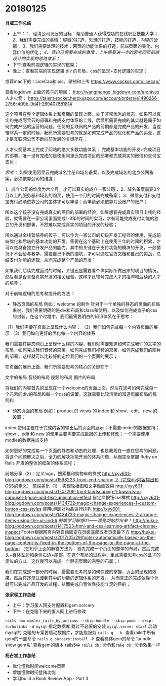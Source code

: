 # 20180125

**肖威工作总结**
- 上午：
1、理清公司发展的目标：帮助普通人获得成功的在线职业技能大学；
2、我们需要完成的事情：容器的打造，思想的打造，技能的打造，内容的营销；
3、我们需要处理的技术：网页的功能体系的打造，前端页面的美化，内容价值的优化；
*4、我自己需要完成的事情：上午需要进一步的思考网页前端设计的实现的思路体系；*
- 下午:查看前端逻辑的实现的框架；
- 晚上：查看前端的实现逻辑 div 的布局，css的呈现+支付逻辑的实现；

推荐mac下的：LiceCap和ipic，录制和上传
https://www.cockos.com/licecap/

查看logdown 上面的孩子的项目：
http://wangmengqi.logdown.com/archives
人才火箭：
https://talent-rocket.herokuapp.com/account/orders/e1490266-2756-409b-9d41-269407881814

这个项目在整个逻辑体系上和页面的呈现上面，处于非常优秀的状态，如果可以真实的完成阿里云的部署和完成支付体系的上线，后续所需要完成的其实就是属于如何完成产品的运营的问题，任何的互联网的产品的前期都是完成产品的开发，当逻辑体系一定的时候，起码所需要思考的就是如何完成产品的优化和产品的运营，这才是互联网公司不断向前发展的关键所在；

人才火箭基本上完成了网站的绝大多数功能体系；
完成基本功能的开发+完成项目的部署，唯一没有完成的是使用阿里云完成项目的部署和完成真实的微信和支付宝支付；

*思考：*
如果使用阿里云完成域名注册和域名备案，以及完成域名的北京公网备案，必须依靠公司的维度；

1、成立公司的维度为六个月，才可以真实的成立一家公司；
2、域名备案需要3个月以上的服务器和域名的购买，使用一个月的时间完成备案；
3、微信支付和支付宝支付必须依靠公司的主体才可以申请；而申请必须依靠对公账户的账户；

所以这个孩子没有完成真实的项目的部署的经验，如果想要完成真实项目上线的经验，就需要在一家公司里面完成1-3年的时间的实习，才有可能完成支付功能的独立的开发和部署，不然难以完成真实的项目的开发的经验；

所以通过全栈营培养的孩子，可以作为一家公司的初级开发工程师的使用，完成前端优化和后端的基本功能的开发，需要在这个基础上在使用三年的时间的积累，才可以绝具备独立开发产品的能力，其中的关键在于支付功能的模块的开发，一般情况下不会给与教学，需要自己不断的踏坑，才可以通过官方文档和自己的实战，总结支付功能的逻辑，从而完成整个产品的开发；

如果我们后续完成面试的时候，关键还是需要看个体实际所做出来的项目的情况，然后看是否具备真实开发的相关经验，这样才比较号完成人才的招聘和后续的人才的培养；

对于前端逻辑的思考和提升的方法：
- 静态页面的布局 例如：welcome 的制作
针对于一个单独的静态的页面的布局来说，我们需要明确的是div和布局和class和使用，以及如何完成盒子的css的封装，在这个过程中，我们最需要明白的知识体系在于思考：

（1）我们需要在页面上呈现什么内容；
（2）我们如何完成每一个内容页面的展示
（3）我们如何更好的优化每一个内容的体系

我们需要在静态网页上呈现什么样的内容，我们就需要知道如何完成我们的文字的布局，如何完成我们音频的部署，如何完成我们视频的部署，如何完成我们的图片的部署，这样就可以比较好的定位我们的一个页面的展示；

在页面的展示上面，我们所需要思考的核心的关键在于：

文字的布局
音频的布局
视频的布局
图片的布局

将我们的内容首先的呈现在一个welcome的页面上面，然后在思考如何完成每一个元素的div的布局和每一个css的设置，这就需要比较清晰的知道页面布局的规则和
- 动态页面的布局 例如：product 的 views 的 index 和 show、edit、new 的设置；

index 使用主要在于完成内容的输出后的页面的展示；不需要model的数据支持；
show 、edit 和 new 的使用主要需要完成数据的上传和修改；一个需要使用modle的数据完成支持

如何更好的完成每一个页面的静态和动态的处理，也是我现在一直在思考的问题，将这个问题解决之后，全力的解决功能开发的体系问题，从而完全掌握 Ruby on Rails 开发的整体的框架的体系流程；

前端分享（2）：定义logo，搜索框和购物车的样式
http://xyy601-blog.logdown.com/posts/1598223-front-end-sharing-2（完成div内容输出和CSS的定义）
前端美化（1）：实现轮播图和文字动画效果
http://xyy601-blog.logdown.com/posts/1747209-front-landscaping-1-towards-a-carousel-figure-and-text-animation-effect
自定义按钮css样式
http://xyy601-blog.logdown.com/posts/1434732-magic-change-experiences-1-custom-button-css-styles
使用ul和li对物品进行排列
http://xyy601-blog.logdown.com/posts/1434733-magic-change-experiences-2-arrange-items-using-the-ul-and-li
*前端学习解惑01——漂亮网站抄出来！*
http://hukui-blog.logdown.com/posts/1417503-html-and-css-learning-artifact-chrome-inspect
Footer根据网页内容自动固定在页面底部或者页面最下方
http://hukui-blog.logdown.com/posts/2017/05/29/footer-automatically-based-on-the-page-content-is-fixed-in-the-bottom-of-the-page-or-the-page-at-the-bottom
（在知乎上面的解答方法为：首先完成一个页面的整体的布局，然后完成头+身体左边和身体右边+尾部，在这个布局的过程中，重点需要思考css的盒子的定位的方式，这样就可以完成一个静态页面的完整的布局；）

我们在完成这一部分的时候，最需要思考的是如何快速的掌握，页面的呈现的效果，然后在逐渐过渡到其中的功能的逻辑体系的开发，，从而真正的完成依靠个体就可以完成产品开发的过程，从而完成自我依靠技能立足的目的；


**张家琛工作总结**
- 上午：学习蛋人网支付配置和gem sorcery
- 下午：在克隆下来的蛋人网上进行修改

`rails new master_rails_by_actions --skip-bundle --skip-puma --skip-turbolinks -d mysql`
指定数据库 跳过不必要的安装
`mysql.server start`  启动mysql的
克隆的专案要启动数据库，才能跑服务
`rails g  -h ` 查看rails中所有gem的一些命令
`rails g sorcery:install -h` 查看具体gem的命令
'bundle show gem名' 查看gem的版本
rails5中  `rails db:` 命令和`rake db:` 命令效果一样



**杨吉堂工作总结**
- 优化懂你时间welcome页面
- 增加懂你时间登陆功能
- 学习build a Book Review App - Part 3

